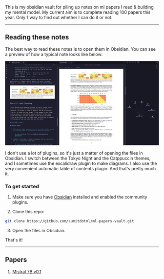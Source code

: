 This is my obsidian vault for piling up notes on ml papers I read & building my mental model. My current aim is to complete reading 100 papers this year. Only 1 way to find out whether I can do it or not.

---

## Reading these notes

The best way to read these notes is to open them in Obsidian. You can see a preview of how a typical note looks like below:

![Preview screenshot](./assets/mistral-screenshot.png)

I don't use a lot of plugins, so it's just a matter of opening the files in Obsidian. I switch between the Tokyo Night and the Catppuccin themes, and I sometimes use the excalidraw plugin to make diagrams. I also use the very convenient automatic table of contents plugin. And that's pretty much it.

### To get started

1. Make sure you have [Obsidian](https://obsidian.md/) installed and enabled the community plugins.

2. Clone this repo:

```bash
git clone https://github.com/sumitdotml/ml-papers-vault.git
```

3. Open the files in Obsidian.

That's it!

---

## Papers

1. [Mistral 7B v0.1](./Mistral%207B%20v0.1/Mistral%207b%20v0.1.md)